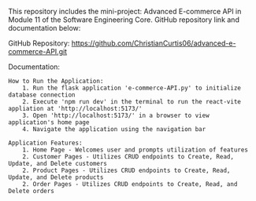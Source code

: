 This repository includes the mini-project: Advanced E-commerce API in Module 11 of the Software Engineering Core. GitHub repository link and documentation below:

GitHub Repository: https://github.com/ChristianCurtis06/advanced-e-commerce-API.git

Documentation:

    How to Run the Application:
        1. Run the flask application 'e-commerce-API.py' to initialize database connection
        2. Execute 'npm run dev' in the terminal to run the react-vite appliation at 'http://localhost:5173/'
        3. Open 'http://localhost:5173/' in a browser to view application's home page
        4. Navigate the application using the navigation bar

    Application Features:
        1. Home Page - Welcomes user and prompts utilization of features
        2. Customer Pages - Utilizes CRUD endpoints to Create, Read, Update, and Delete customers
        2. Product Pages - Utilizes CRUD endpoints to Create, Read, Update, and Delete products
        2. Order Pages - Utilizes CRUD endpoints to Create, Read, and Delete orders